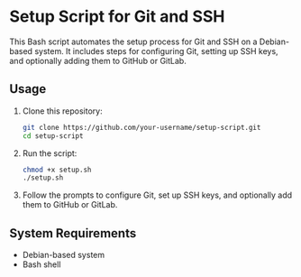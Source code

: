 # Setup Script for Git and SSH

This Bash script automates the setup process for Git and SSH on a Debian-based system. It includes steps for configuring Git, setting up SSH keys, and optionally adding them to GitHub or GitLab.

## Usage

1. Clone this repository:
   ```bash
   git clone https://github.com/your-username/setup-script.git
   cd setup-script
   ```
2. Run the script:
   ```bash
   chmod +x setup.sh
   ./setup.sh
   ```
3. Follow the prompts to configure Git, set up SSH keys, and optionally add them to GitHub or GitLab.
  
## System Requirements

- Debian-based system
- Bash shell


